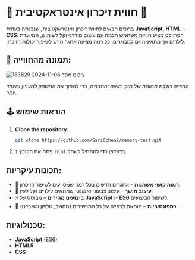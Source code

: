 # 🌟 חווית זיכרון אינטראקטיבית 🌟

ברוכים הבאים לחווית זיכרון אינטראקטיבית, שנבנתה בעזרת **JavaScript**, **HTML** ו-**CSS**. הפרויקט מציע חוויית משתמש חכמה עם עיצוב מודרני וקל לשימוש, המיועדת לילדים אך מתאימה גם למבוגרים. כל רמה מציעה אתגר חדש לשיפור יכולות הזיכרון.

## 📸 תמונה מהחווייה:
![צילום מסך 2024-11-06 183829](https://github.com/user-attachments/assets/f706911b-6b0f-4501-a31a-3bb2b2a08e20)

*החווייה כוללת תמונות של מיקי מאוס והחברים, כדי להפוך את המשחק למעניין ומיוחד יותר.*

## 🕹️ הוראות שימוש

1. **Clone the repository**:
   ```bash
   git clone https://github.com/SariCohen2/memory-test.git
   ```
2. פתח את הקובץ ``` 1.html ``` בדפדפן כדי להתחיל לשחק.

## תכונות עיקריות:
- 🧠 **רמות קושי משתנות** – אתגרים חדשים בכל רמה שמסייעים לשיפור הזיכרון.
- 🎨 **עיצוב מושך** – עיצוב צבעוני ואלגנטי שמתאים לילדים וקל לעין.
- ⚡ **ביצועים מהירים** – מבוסס על **JavaScript** ו- **ES6** לשיפור הביצועים.
- 📱 **רספונסיביות** – מותאם לצפייה על כל המכשירים (מחשב, טלפון וטאבלט).

## טכנולוגיות:
- **JavaScript** (ES6)
- **HTML5**
- **CSS**

